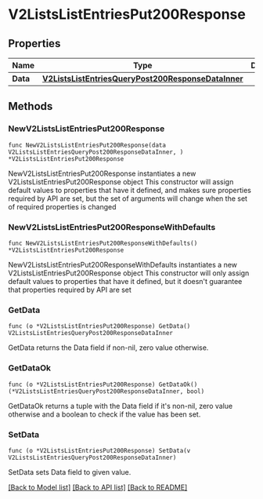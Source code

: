 # V2ListsListEntriesPut200Response

## Properties

Name | Type | Description | Notes
------------ | ------------- | ------------- | -------------
**Data** | [**V2ListsListEntriesQueryPost200ResponseDataInner**](V2ListsListEntriesQueryPost200ResponseDataInner.md) |  | 

## Methods

### NewV2ListsListEntriesPut200Response

`func NewV2ListsListEntriesPut200Response(data V2ListsListEntriesQueryPost200ResponseDataInner, ) *V2ListsListEntriesPut200Response`

NewV2ListsListEntriesPut200Response instantiates a new V2ListsListEntriesPut200Response object
This constructor will assign default values to properties that have it defined,
and makes sure properties required by API are set, but the set of arguments
will change when the set of required properties is changed

### NewV2ListsListEntriesPut200ResponseWithDefaults

`func NewV2ListsListEntriesPut200ResponseWithDefaults() *V2ListsListEntriesPut200Response`

NewV2ListsListEntriesPut200ResponseWithDefaults instantiates a new V2ListsListEntriesPut200Response object
This constructor will only assign default values to properties that have it defined,
but it doesn't guarantee that properties required by API are set

### GetData

`func (o *V2ListsListEntriesPut200Response) GetData() V2ListsListEntriesQueryPost200ResponseDataInner`

GetData returns the Data field if non-nil, zero value otherwise.

### GetDataOk

`func (o *V2ListsListEntriesPut200Response) GetDataOk() (*V2ListsListEntriesQueryPost200ResponseDataInner, bool)`

GetDataOk returns a tuple with the Data field if it's non-nil, zero value otherwise
and a boolean to check if the value has been set.

### SetData

`func (o *V2ListsListEntriesPut200Response) SetData(v V2ListsListEntriesQueryPost200ResponseDataInner)`

SetData sets Data field to given value.



[[Back to Model list]](../README.md#documentation-for-models) [[Back to API list]](../README.md#documentation-for-api-endpoints) [[Back to README]](../README.md)


